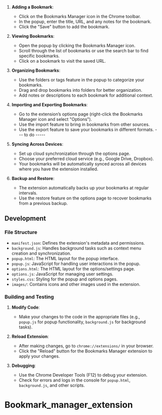 

1. **Adding a Bookmark**:

   - Click on the Bookmarks Manager icon in the Chrome toolbar.
   - In the popup, enter the title, URL, and any notes for the bookmark.
   - Click the "Save" button to add the bookmark.

2. **Viewing Bookmarks**:

   - Open the popup by clicking the Bookmarks Manager icon.
   - Scroll through the list of bookmarks or use the search bar to find specific bookmarks.
   - Click on a bookmark to visit the saved URL.

3. **Organizing Bookmarks**:

   - Use the folders or tags feature in the popup to categorize your bookmarks.
   - Drag and drop bookmarks into folders for better organization.
   - Add notes or descriptions to each bookmark for additional context.

4. **Importing and Exporting Bookmarks**:

   - Go to the extension’s options page (right-click the Bookmarks Manager icon and select "Options").
   - Use the import feature to bring in bookmarks from other sources.
   - Use the export feature to save your bookmarks in different formats.
--- to do -----
5. **Syncing Across Devices**:

   - Set up cloud synchronization through the options page.
   - Choose your preferred cloud service (e.g., Google Drive, Dropbox).
   - Your bookmarks will be automatically synced across all devices where you have the extension installed.

6. **Backup and Restore**:
   - The extension automatically backs up your bookmarks at regular intervals.
   - Use the restore feature on the options page to recover bookmarks from a previous backup.

## Development

### File Structure

- `manifest.json`: Defines the extension's metadata and permissions.
- `background.js`: Handles background tasks such as context menu creation and synchronization.
- `popup.html`: The HTML layout for the popup interface.
- `popup.js`: JavaScript for handling user interactions in the popup.
- `options.html`: The HTML layout for the options/settings page.
- `options.js`: JavaScript for managing user settings.
- `styles.css`: Styling for the popup and options pages.
- `images/`: Contains icons and other images used in the extension.

### Building and Testing

1. **Modify Code**:

   - Make your changes to the code in the appropriate files (e.g., `popup.js` for popup functionality, `background.js` for background tasks).

2. **Reload Extension**:

   - After making changes, go to `chrome://extensions/` in your browser.
   - Click the "Reload" button for the Bookmarks Manager extension to apply your changes.

3. **Debugging**:
   - Use the Chrome Developer Tools (F12) to debug your extension.
   - Check for errors and logs in the console for `popup.html`, `background.js`, and other scripts.
# Bookmark_manager_extension
